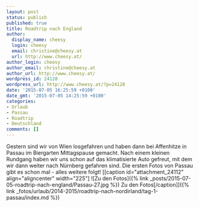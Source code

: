 ```yaml
---
layout: post
status: publish
published: true
title: Roadtrip nach England
author:
  display_name: cheesy
  login: cheesy
  email: christine@cheesy.at
  url: http://www.cheesy.at/
author_login: cheesy
author_email: christine@cheesy.at
author_url: http://www.cheesy.at/
wordpress_id: 24128
wordpress_url: http://www.cheesy.at/?p=24128
date: '2015-07-05 16:25:59 +0100'
date_gmt: '2015-07-05 14:25:59 +0100'
categories:
- Urlaub
- Passau
- Roadtrip
- Deutschland
comments: []
---
```

Gestern sind wir von Wien losgefahren und haben dann bei Affenhitze in Passau im Biergarten Mittagspause gemacht. Nach einem kleinen Rundgang haben wir uns schon auf das klimatisierte Auto gefreut, mit dem wir dann weiter nach Nürnberg gefahren sind. Die ersten Fotos von Passau gibt es schon mal - alles weitere folgt!
[[caption id="attachment\_24112" align="aligncenter" width="225"] ![Zu den Fotos]({% link _posts/2015-07-05-roadtrip-nach-england/Passau-27.jpg %}) Zu den Fotos[/caption]]({% link _fotos/urlaub/2014-2015/roadtrip-nach-nordirland/tag-1-passau/index.md %})
